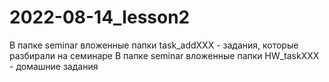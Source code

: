 # 2022-08-14_lesson2
В папке seminar вложенные папки task_addXXX - задания, которые разбирали на семинаре
В папке seminar вложенные папки HW_taskXXX - домашние задания
